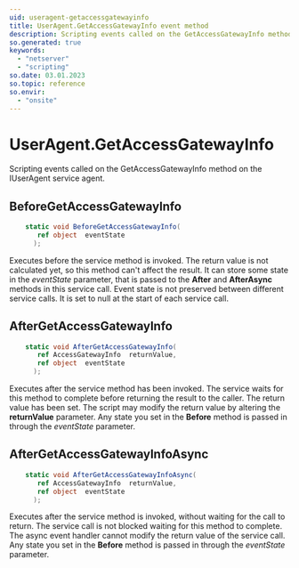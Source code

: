 ```yaml
---
uid: useragent-getaccessgatewayinfo
title: UserAgent.GetAccessGatewayInfo event method
description: Scripting events called on the GetAccessGatewayInfo method on the UserAgent service agent.
so.generated: true
keywords:
  - "netserver"
  - "scripting"
so.date: 03.01.2023
so.topic: reference
so.envir:
  - "onsite"
---
```

# UserAgent.GetAccessGatewayInfo

Scripting events called on the <see cref='M:SuperOffice.CRM.Services.IUserAgent.GetAccessGatewayInfo'>GetAccessGatewayInfo</see> method on the <see cref='IUserAgent'>IUserAgent</see>  service agent.

## BeforeGetAccessGatewayInfo
```cs
    static void BeforeGetAccessGatewayInfo(
       ref object  eventState
      );
```
Executes before the service method is invoked.
The return value is not calculated yet, so this method can't affect the result.
It can store some state in the *eventState* parameter, that is passed to the **After** and **AfterAsync** methods in this service call.
Event state is not preserved between different service calls. It is set to null at the start of each service call.
## AfterGetAccessGatewayInfo
```cs
    static void AfterGetAccessGatewayInfo(
       ref AccessGatewayInfo  returnValue,
       ref object  eventState
      );
```
Executes after the service method has been invoked. The service waits for this method to complete before returning the result to the caller.
The return value has been set. The script may modify the return value by altering the **returnValue** parameter.
Any state you set in the **Before** method is passed in through the *eventState* parameter.
## AfterGetAccessGatewayInfoAsync
```cs
    static void AfterGetAccessGatewayInfoAsync(
       ref AccessGatewayInfo  returnValue,
       ref object  eventState
      );
```
Executes after the service method is invoked, without waiting for the call to return.
The service call is not blocked waiting for this method to complete.
The async event handler cannot modify the return value of the service call.
Any state you set in the **Before** method is passed in through the *eventState* parameter.

